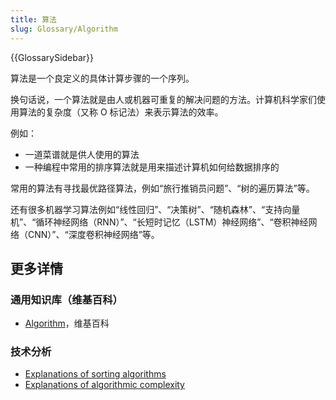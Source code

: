 ```yaml
---
title: 算法
slug: Glossary/Algorithm
---
```


{{GlossarySidebar}}

算法是一个良定义的具体计算步骤的一个序列。

换句话说，一个算法就是由人或机器可重复的解决问题的方法。计算机科学家们使用算法的复杂度（又称 O 标记法）来表示算法的效率。

例如：

- 一道菜谱就是供人使用的算法
- 一种编程中常用的排序算法就是用来描述计算机如何给数据排序的

常用的算法有寻找最优路径算法，例如“旅行推销员问题”、“树的遍历算法”等。

还有很多机器学习算法例如“线性回归”、“决策树”、“随机森林”、“支持向量机”、“循环神经网络（RNN）”、“长短时记忆（LSTM）神经网络”、“卷积神经网络（CNN）”、“深度卷积神经网络”等。

## 更多详情

### 通用知识库（维基百科）

- [Algorithm](https://zh.wikipedia.org/wiki/Algorithm)，维基百科

### 技术分析

- [Explanations of sorting algorithms](https://www.toptal.com/developers/sorting-algorithms)
- [Explanations of algorithmic complexity](https://bigocheatsheet.com/)
